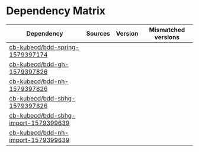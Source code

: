 # Dependency Matrix

Dependency | Sources | Version | Mismatched versions
---------- | ------- | ------- | -------------------
[cb-kubecd/bdd-spring-1579397174](https://github.com/cb-kubecd/bdd-spring-1579397174.git) |  | []() | 
[cb-kubecd/bdd-gh-1579397826](https://github.com/cb-kubecd/bdd-gh-1579397826.git) |  | []() | 
[cb-kubecd/bdd-nh-1579397826](https://github.com/cb-kubecd/bdd-nh-1579397826.git) |  | []() | 
[cb-kubecd/bdd-sbhg-1579397826](https://github.com/cb-kubecd/bdd-sbhg-1579397826.git) |  | []() | 
[cb-kubecd/bdd-sbhg-import-1579399639](https://github.com/cb-kubecd/bdd-sbhg-import-1579399639.git) |  | []() | 
[cb-kubecd/bdd-nh-import-1579399639](https://github.com/cb-kubecd/bdd-nh-import-1579399639.git) |  | []() | 
